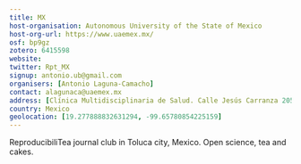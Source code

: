```yaml
---
title: MX
host-organisation: Autonomous University of the State of Mexico
host-org-url: https://www.uaemex.mx/
osf: bp9gz
zotero: 6415598
website: 
twitter: Rpt_MX
signup: antonio.ub@gmail.com
organisers: [Antonio Laguna-Camacho]
contact: alagunaca@uaemex.mx
address: [Clínica Multidisciplinaria de Salud. Calle Jesús Carranza 205, Colonia Universidad, ciudad de Toluca, Estado de México, México, código postal 50130. (or Multidisciplinary Health Clinic. 205 Jesús Carranza, Toluca city, postal code 50130, Toluca city, Mexico)]
country: Mexico
geolocation: [19.277888832631294, -99.65780854225159]
---
```


ReproducibiliTea journal club in Toluca city, Mexico. Open science, tea and cakes.
